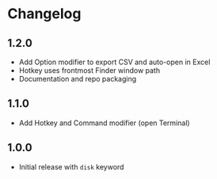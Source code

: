# Changelog

## 1.2.0
- Add Option modifier to export CSV and auto-open in Excel
- Hotkey uses frontmost Finder window path
- Documentation and repo packaging

## 1.1.0
- Add Hotkey and Command modifier (open Terminal)

## 1.0.0
- Initial release with `disk` keyword
